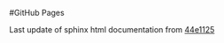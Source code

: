 #GitHub Pages

Last update of sphinx html documentation from [44e1125](https://github.com/NSLS2/spectroscopy-xas-workshops/tree/44e11252fa6b9fbe29cb7e6abb7ff0ff3e31ebe2)
